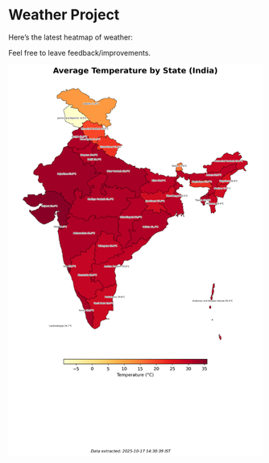 # Weather Project

Here’s the latest heatmap of weather:

Feel free to leave feedback/improvements.

![India Heatmap](docs/assets/india_heatmap.png?v=F205B9)
